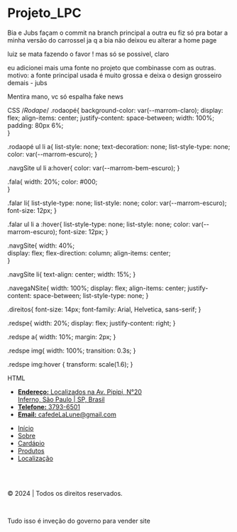 # Projeto_LPC

Bia e Jubs façam o commit na branch principal a outra eu fiz só pra botar a minha versão do carrossel ja q a bia não deixou eu alterar a home page

luiz se mata fazendo o favor ! mas só se possivel, claro 

eu adicionei mais uma fonte no projeto que combinasse com as outras. motivo: a fonte principal usada é muito grossa e deixa o design grosseiro demais - jubs


Mentira mano, vc só espalha fake news


CSS
/*Rodape*/
.rodaopé{
    background-color: var(--marrom-claro);
    display: flex;
    align-items: center;
    justify-content: space-between;
    width: 100%;
    padding: 80px 6%;    
}

.rodaopé ul li a{
    list-style: none;
    text-decoration: none;
    list-style-type: none;
    color: var(--marrom-escuro);
}

.navgSite ul li a:hover{
    color: var(--marrom-bem-escuro);
}

.fala{
    width: 20%;
    color: #000;  
}

.falar li{
    list-style-type: none;
    list-style: none;
    color: var(--marrom-escuro);
    font-size: 12px;
}

.falar ul li a :hover{
    list-style-type: none;
    list-style: none;
    color: var(--marrom-escuro);
    font-size: 12px;
}

.navgSite{
    width: 40%;  
    display: flex;
    flex-direction: column;
    align-items: center;  
}

.navgSite li{
    text-align: center;
    width: 15%;
}

.navegaNSite{
    width: 100%;
    display: flex;
    align-items: center;
    justify-content: space-between;
    list-style-type: none;
}

.direitos{
    font-size: 14px;
    font-family: Arial, Helvetica, sans-serif;
}

.redspe{
    width: 20%;
    display: flex;
    justify-content: right;
}

.redspe a{
    width: 10%;
    margin: 2px;
}

.redspe img{
    width: 100%;
    transition: 0.3s;
}

.redspe img:hover {
    transform: scale(1.6); 
}


HTML
<footer class="rodaopé">
        <div class="fala">
            <ul class="falar">
                <li><a href="#"><strong>Endereço:</strong> Localizados na Av. Pipipi, N°20<br>
                    Inferno, São Paulo | SP, Brasil</a></li>
                <li><a href="#"><strong>Telefone:</strong> 3793-6501</a></li>
                <li><a href="#"><strong>Email:</strong> cafedeLaLune@gmail.com</a></li>   
            </ul>
        </div>
        <div class="navgSite">
            <ul class="navegaNSite">
                <li><a href="sobre.html">Início</a></li>
                <li><a href="sobre.html">Sobre</a></li>
                <li><a href="cardapio.html">Cardápio</a></li>
                <li><a href="produtos.html">Produtos</a></li>
                <li><a href="localizacao.html">Localização</a></li>
            </ul>
            <br><br>
            <p class="direitos">© 2024 | Todos os direitos reservados.</p>
        </div>
        <div class="redspe">
            <a href="https://www.instagram.com/"><img src="/fotinhas/instagram.png" alt=""></a>
            <a href="https://www.facebook.com/?locale=pt_BR"><img src="/fotinhas/facebook.png" alt=""></a>
            <a href="#"><img src="/fotinhas/tiktok.png" alt=""></a><br>
            <a href="#"><img src="/fotinhas/twitter.png" alt=""></a>
        </div>
    </footer>
    


Tudo isso é inveção do governo para vender site